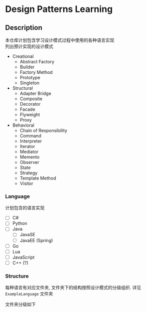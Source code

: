 # Design Patterns Learning 



## Description

本仓库计划包含学习设计模式过程中使用的各种语言实现  
列出预计实现的设计模式

- Creational
  - Abstract Factory  
  - Builder
  - Factory Method  
  - Prototype
  - Singleton
- Structural
  - Adapter Bridge
  - Composite
  - Decorator
  - Facade
  - Flyweight
  - Proxy
- Behavioral
  - Chain of Responsibility
  - Command
  - Interpreter
  - Iterator
  - Mediator
  - Memento
  - Observer  
  - State
  - Strategy
  - Template Method
  - Visitor

### Language

计划包含的语言实现

- [ ] C# 
- [ ] Python
- [ ] Java
  - [ ] JavaSE
  - [ ] JavaEE (Spring)
- [ ] Go
- [ ] Lua
- [ ] JavaScript
- [ ] C++ (?)

### Structure

每种语言有对应文件夹, 文件夹下的结构按照设计模式的分级组织. 详见 `ExampleLanguage` 文件夹

文件夹分级如下

```

```



